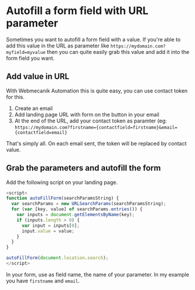 # Autofill a form field with URL parameter
Sometimes you want to autofill a form field with a value. If you're able to add this value in the URL as parameter like `https://mydomain.com?myfield=myvalue` then you can quite easily grab this value and add it into the form field you want.

## Add value in URL
With Webmecanik Automation this is quite easy, you can use contact token for this.
1. Create an email
2. Add landing page URL with form on the button in your email
3. At the end of the URL, add your contact token as paramter (eg: `https://mydomain.com?firstname={contactfield=firstname}&email={contactfield=email}`

That's simply all. On each email sent, the token will be replaced by contact value.

## Grab the parameters and autofill the form
Add the following script on your landing page.

```javascript
<script>
function autoFillForm(searchParamsString) {
  var searchParams = new URLSearchParams(searchParamsString);
  for (var [key, value] of searchParams.entries()) {
    var inputs = document.getElementsByName(key);
    if (inputs.length > 0) {
      var input = inputs[0];
      input.value = value;
    }
  }
}

autoFillForm(document.location.search);
</script>
```

In your form, use as field name, the name of your parameter. In my example you have `firstname` and `email`.
